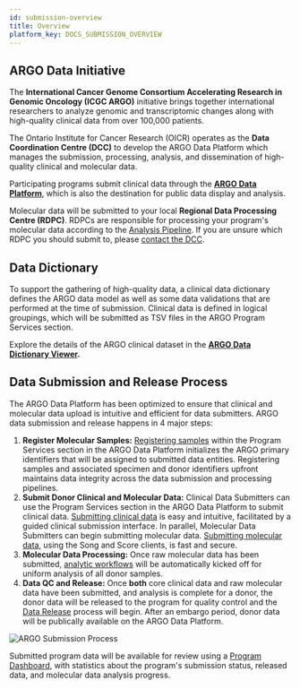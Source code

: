 ```yaml
---
id: submission-overview
title: Overview
platform_key: DOCS_SUBMISSION_OVERVIEW
---
```


## ARGO Data Initiative

The **International Cancer Genome Consortium Accelerating Research in Genomic Oncology (ICGC ARGO)** initiative brings together international researchers to analyze genomic and transcriptomic changes along with high-quality clinical data from over 100,000 patients.

The Ontario Institute for Cancer Research (OICR) operates as the **Data Coordination Centre (DCC)** to develop the ARGO Data Platform which manages the submission, processing, analysis, and dissemination of high-quality clinical and molecular data.

Participating programs submit clinical data through the **[ARGO Data Platform](https://platform.icgc-argo.org/)**, which is also the destination for public data display and analysis.

Molecular data will be submitted to your local **Regional Data Processing Centre (RDPC)**. RDPCs are responsible for processing your program's molecular data according to the [Analysis Pipeline](/docs/analysis-workflows/analysis-overview). If you are unsure which RDPC you should submit to, please [contact the DCC](https://platform.icgc-argo.org/contact).

## Data Dictionary

To support the gathering of high-quality data, a clinical data dictionary defines the ARGO data model as well as some data validations that are performed at the time of submission. Clinical data is defined in logical groupings, which will be submitted as TSV files in the ARGO Program Services section.

Explore the details of the ARGO clinical dataset in the **[ARGO Data Dictionary Viewer](/scripts/dictionary).**

## Data Submission and Release Process

The ARGO Data Platform has been optimized to ensure that clinical and molecular data upload is intuitive and efficient for data submitters. ARGO data submission and release happens in 4 major steps:

1. **Register Molecular Samples:** [Registering samples](/docs/submission/registering-samples) within the Program Services section in the ARGO Data Platform initializes the ARGO primary identifiers that will be assigned to submitted data entities. Registering samples and associated specimen and donor identifiers upfront maintains data integrity across the data submission and processing pipelines.
1. **Submit Donor Clinical and Molecular Data:** Clinical Data Submitters can use the Program Services section in the ARGO Data Platform to submit clinical data. [Submitting clinical data](/docs/submission/submitting-clinical-data) is easy and intuitive, facilitated by a guided clinical submission interface. In parallel, Molecular Data Submitters can begin submitting molecular data. [Submitting molecular data](/docs/submission/submitting-molecular-data), using the Song and Score clients, is fast and secure.
1. **Molecular Data Processing:** Once raw molecular data has been submitted, [analytic workflows](/docs/analysis-workflows/analysis-overview) will be automatically kicked off for uniform analysis of all donor samples.
1. **Data QC and Release:** Once **both** core clinical data and raw molecular data have been submitted, and analysis is complete for a donor, the donor data will be released to the program for quality control and the [Data Release](/docs/release-notes/data-releases) process will begin. After an embargo period, donor data will be publically available on the ARGO Data Platform.

![ARGO Submission Process](/assets/submission/ARGO-submission-process_v3.svg)

Submitted program data will be available for review using a [Program Dashboard](/docs/submission/submitted-data), with statistics about the program's submission status, released data, and molecular data analysis progress.
